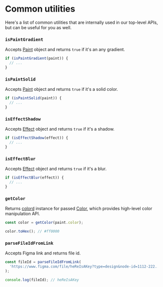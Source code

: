 # Common utilities

Here's a list of common utilities that are internally used in our top-level APIs, but can be useful for you as well.

### `isPaintGradient`

Accepts [Paint](https://www.figma.com/developers/api#paint-type) object and returns `true` if it's an any gradient.

```typescript
if (isPaintGradient(paint)) {
  // ...
}
```

### `isPaintSolid`

Accepts [Paint](https://www.figma.com/developers/api#paint-type) object and returns `true` if it's a solid color.

```typescript
if (isPaintSolid(paint)) {
  // ...
}
```

### `isEffectShadow`

Accepts [Effect](https://www.figma.com/developers/api#effect-type) object and returns `true` if it's a shadow.

```typescript
if (isEffectShadow(effect)) {
  // ...
}
```

### `isEffectBlur`

Accepts [Effect](https://www.figma.com/developers/api#effect-type) object and returns `true` if it's a blur.

```typescript
if (isEffectBlur(effect)) {
  // ...
}
```

### `getColor`

Returns [colord](https://github.com/omgovich/colord) instance for passed [Color](https://www.figma.com/developers/api#color-type), which provides high-level color manipulation API.

```typescript
const color = getColor(paint.color);

color.toHex(); // #ff0000
```

### `parseFileIdFromLink`

Accepts Figma link and returns file id.

```typescript
const fileId = parseFileIdFromLink(
  'https://www.figma.com/file/heReIsAKey?type=design&node-id=1112-222......'
);

console.log(fileId); // heReIsAKey
```
